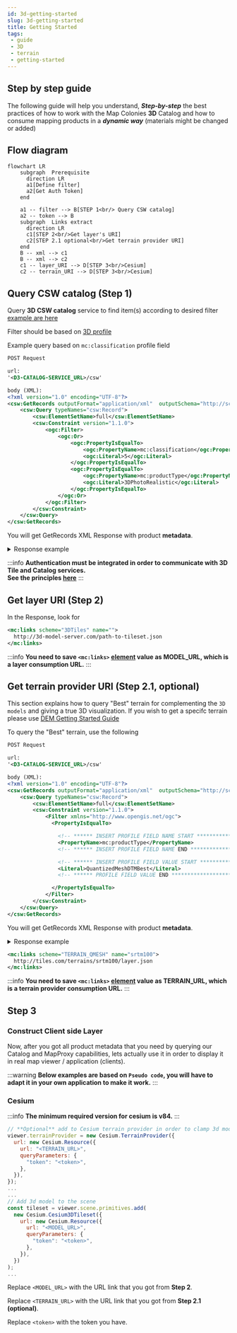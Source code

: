 ```yaml
---
id: 3d-getting-started
slug: 3d-getting-started
title: Getting Started
tags:
 - guide
 - 3D
 - terrain
 - getting-started
---
```


## Step by step guide
The following guide will help you understand, ***Step-by-step*** the best practices of how to work with the Map Colonies **3D** Catalog and how to consume mapping products in a ***dynamic way*** (materials might be changed or added)

## Flow diagram
```mermaid
flowchart LR
    subgraph  Prerequisite
      direction LR
      a1[Define filter]
      a2[Get Auth Token]
    end

    a1 -- filter --> B[STEP 1<br/> Query CSW catalog]
    a2 -- token --> B
    subgraph  Links extract
      direction LR
      c1[STEP 2<br/>Get layer's URI]
      c2[STEP 2.1 optional<br/>Get terrain provider URI]
    end
    B -- xml --> c1
    B -- xml --> c2
    c1 -- layer_URI --> D[STEP 3<br/>Cesium]
    c2 -- terrain_URI --> D[STEP 3<br/>Cesium]
```

## Query CSW catalog (Step 1)
Query **3D CSW catalog** service to find item(s) according to desired filter [example are here](/docs/ogc/protocols/ogc-csw/ogc-csw-examples)

Filter should be based on [3D profile](/docs/MapColonies/3D/services/catalog/catalog-profile-v2)

Example query based on `mc:classification` profile field
```xml title="GetRecords Request"
POST Request

url:
'<D3-CATALOG-SERVICE_URL>/csw'

body (XML):
<?xml version="1.0" encoding="UTF-8"?>
<csw:GetRecords outputFormat="application/xml"  outputSchema="http://schema.mapcolonies.com/3d" resultType="results" service="CSW" version="2.0.2" startPosition="1" maxRecords="200" xmlns:mc="http://schema.mapcolonies.com/3d" xmlns:csw="http://www.opengis.net/cat/csw/2.0.2" xmlns:ogc="http://www.opengis.net/ogc">
    <csw:Query typeNames="csw:Record">
        <csw:ElementSetName>full</csw:ElementSetName>
        <csw:Constraint version="1.1.0">
            <ogc:Filter>
                <ogc:Or>
                    <ogc:PropertyIsEqualTo>
                        <ogc:PropertyName>mc:classification</ogc:PropertyName>
                        <ogc:Literal>5</ogc:Literal>
                    </ogc:PropertyIsEqualTo>
                    <ogc:PropertyIsEqualTo>
                        <ogc:PropertyName>mc:productType</ogc:PropertyName>
                        <ogc:Literal>3DPhotoRealistic</ogc:Literal>
                    </ogc:PropertyIsEqualTo>
                </ogc:Or>
            </ogc:Filter>
        </csw:Constraint>
    </csw:Query>
</csw:GetRecords>
```

You will get GetRecords XML Response with product **metadata**.

<details>
  <summary>Response example</summary>

```xml title="Search Results Example"
    <?xml version="1.0" encoding="UTF-8"?>
    <csw:GetRecordsResponse xmlns:csw="http://www.opengis.net/cat/csw/2.0.2" xmlns:dc="http://purl.org/dc/elements/1.1/" xmlns:dct="http://purl.org/dc/terms/" xmlns:gmd="http://www.isotc211.org/2005/gmd" xmlns:gml="http://www.opengis.net/gml" xmlns:mc="http://schema.mapcolonies.com/3d" xmlns:ows="http://www.opengis.net/ows" xmlns:xs="http://www.w3.org/2001/XMLSchema" xmlns:xsi="http://www.w3.org/2001/XMLSchema-instance" version="2.0.2" xsi:schemaLocation="http://www.opengis.net/cat/csw/2.0.2 http://schemas.opengis.net/csw/2.0.2/CSW-discovery.xsd">
    <csw:SearchStatus timestamp="2022-03-27T06:45:54Z" />
    <csw:SearchResults numberOfRecordsMatched="1" numberOfRecordsReturned="1" nextRecord="0" recordSchema="http://schema.mapcolonies.com/3d" elementSet="full">
        <mc:MC3DRecord>
            <mc:accuracyLE90>4.0</mc:accuracyLE90>
            <mc:classification>5</mc:classification>
            <mc:creationDateUTC>2025-01-09T08:00:00Z</mc:creationDateUTC>
            <mc:description>gbjhhj</mc:description>
            <mc:footprint>{"type":"Polygon","coordinates":[[[46.9831483,36.4864826],[46.9831483,37.0135162],[48.0168517,37.0135162],[48.0168517,36.4864826],[46.9831483,36.4864826]]]}</mc:footprint>
            <mc:maxHorizontalAccuracyCE90>5.0</mc:maxHorizontalAccuracyCE90>
            <mc:id>0fa277cb-b8ba-4c31-b787-7700f916dcd4</mc:id>
            <mc:insertDate>2025-01-09T16:33:51Z</mc:insertDate>
            <mc:links scheme="3DTiles" name="" description="">https://tiles.mapcolonies.net/api/3d/v1/b3dm/0fa277cb-b8ba-4c31-b787-7700f916dcd4/vricon_3d_surface_model_3dtiles_1.0_gltf_2/data/vricon_3dtiles/tileset.json</mc:links>
            <mc:producerName>DAVID</mc:producerName>
            <mc:productBBox>46.9831483,36.4864826,48.0168517,37.0135162</mc:productBBox>
            <mc:productId>0fa277cb-b8ba-4c31-b787-7700f916dcd4</mc:productId>
            <mc:productName>name</mc:productName>
            <mc:productSource>\\Path\To\3D\Models\e047n36_N\vricon_3d_surface_model_3dtiles_1.0_gltf_2\data\vricon_3dtiles</mc:productSource>
            <mc:productStatus>PUBLISHED</mc:productStatus>
            <mc:productType>3DPhotoRealistic</mc:productType>
            <mc:productVersion>1</mc:productVersion>
            <mc:productionSystem>system</mc:productionSystem>
            <mc:productionSystemVersion>9</mc:productionSystemVersion>
            <mc:region>region</mc:region>
            <mc:sensors>sensor</mc:sensors>
            <mc:imagingTimeEndUTC>2022-01-09T08:11:00Z</mc:imagingTimeEndUTC>
            <mc:imagingTimeBeginUTC>2022-01-09T08:11:00Z</mc:imagingTimeBeginUTC>
            <mc:SRS>4326</mc:SRS>
            <mc:SRSName>WGS84GEO</mc:SRSName>
            <mc:type>RECORD_3D</mc:type>
            <mc:updateDateUTC>2025-01-09T16:34:46Z</mc:updateDateUTC>
            <ows:BoundingBox crs="urn:x-ogc:def:crs:EPSG:6.11:4326" dimensions="2">
                <ows:LowerCorner>36.4864826 46.9831483</ows:LowerCorner>
                <ows:UpperCorner>37.0135162 48.0168517</ows:UpperCorner>
            </ows:BoundingBox>
        </mc:MC3DRecord>
    </csw:SearchResults>
    </csw:GetRecordsResponse>
```
</details>

:::info
**Authentication must be integrated in order to communicate with 3D Tile and Catalog services.**<br/>
**See the principles [here](/docs/MapColonies/authentication)**
:::

## Get layer URI (Step 2)
In the Response, look for

```xml title="Extract link for desired 3D model"
<mc:links scheme="3DTiles" name="">
  http://3d-model-server.com/path-to-tileset.json
</mc:links>
```

:::info
**You need to save `<mc:links>` <u>element</u> value as MODEL_URL, which is a layer consumption URL.**
:::

## Get terrain provider URI (Step 2.1, optional)
This section explains how to query "Best" terrain for complementing the `3D models` and giving a true 3D visualization. If you wish to get a specifc terrain please use [DEM Getting Started Guide](/docs/MapColonies/DEM/Guides/DEM_getting_started.md)

To query the "Best" terrain, use the following
```xml title="GetRecords Request For Terrain"
POST Request

url:
'<D3-CATALOG-SERVICE_URL>/csw'

body (XML):
<?xml version="1.0" encoding="UTF-8"?>
<csw:GetRecords outputFormat="application/xml"  outputSchema="http://schema.mapcolonies.com/3d" resultType="results" service="CSW" version="2.0.2" startPosition="1" maxRecords="200" xmlns:mc="http://schema.mapcolonies.com/3d" xmlns:csw="http://www.opengis.net/cat/csw/2.0.2" xmlns:ogc="http://www.opengis.net/ogc">
    <csw:Query typeNames="csw:Record">
        <csw:ElementSetName>full</csw:ElementSetName>
        <csw:Constraint version="1.1.0">
            <Filter xmlns="http://www.opengis.net/ogc">
              <PropertyIsEqualTo>

                <!-- ****** INSERT PROFILE FIELD NAME START ********************** -->
                <PropertyName>mc:productType</PropertyName>
                <!-- ****** INSERT PROFILE FIELD NAME END ********************** -->

                <!-- ****** INSERT PROFILE FIELD VALUE START ********************** -->
                <Literal>QuantizedMeshDTMBest</Literal>
                <!-- ****** PROFILE FIELD VALUE END ********************** -->

              </PropertyIsEqualTo>
            </Filter>
        </csw:Constraint>
    </csw:Query>
</csw:GetRecords>
```

You will get GetRecords XML Response with product **metadata**.

<details>
  <summary>Response example</summary>

```xml title="Search Results Example"
    <?xml version="1.0" encoding="UTF-8"?>
    <csw:GetRecordsResponse xmlns:csw="http://www.opengis.net/cat/csw/2.0.2" xmlns:dc="http://purl.org/dc/elements/1.1/" xmlns:dct="http://purl.org/dc/terms/" xmlns:gmd="http://www.isotc211.org/2005/gmd" xmlns:gml="http://www.opengis.net/gml" xmlns:mc="http://schema.mapcolonies.com/3d" xmlns:ows="http://www.opengis.net/ows" xmlns:xs="http://www.w3.org/2001/XMLSchema" xmlns:xsi="http://www.w3.org/2001/XMLSchema-instance" version="2.0.2" xsi:schemaLocation="http://www.opengis.net/cat/csw/2.0.2 http://schemas.opengis.net/csw/2.0.2/CSW-discovery.xsd">
    <csw:SearchStatus timestamp="2022-03-27T06:45:54Z" />
    <csw:SearchResults numberOfRecordsMatched="1" numberOfRecordsReturned="1" nextRecord="0" recordSchema="http://schema.mapcolonies.com/3d" elementSet="full">
        <mc:MC3DRecord>
            <mc:accuracyLE90>4.0</mc:accuracyLE90>
            <mc:classification>5</mc:classification>
            <mc:creationDateUTC>2022-10-24</mc:creationDateUTC>
            <mc:description>srtm100</mc:description>
            <mc:footprint>{"type":"Polygon","coordinates":[[[34.98,32.8],[35.1,32.8],[35.1,32.7],[34.98,32.7],[34.98,32.8]]]}</mc:footprint>
            <mc:geographicArea>North</mc:geographicArea>
            <mc:maxHorizontalAccuracyCE90>999.0</mc:maxHorizontalAccuracyCE90>
            <mc:id>33333333-3333-3333-3333-333333333333</mc:id>
            <mc:insertDate>2022-10-24</mc:insertDate>
            <mc:links scheme="TERRAIN_QMESH" name="" description="">https://tiles.mapcolonies.net/api/dem/v1/terrains/srtm100</mc:links>
            <mc:producerName>producer</mc:producerName>
            <mc:productBBox>35.2670012825,32.5856881598,35.3105702702,32.6300363309</mc:productBBox>
            <mc:productId>33333333-3333-3333-3333-333333333333</mc:productId>
            <mc:productName>srtm100</mc:productName>
            <mc:productSource></mc:productSource>
            <mc:productStatus>PUBLISHED</mc:productStatus>
            <mc:productType>QuantizedMeshDTMBest</mc:productType>
            <mc:productVersion>1</mc:productVersion>
            <mc:productionSystem></mc:productionSystem>
            <mc:productionSystemVersion>1</mc:productionSystemVersion>
            <mc:region>region</mc:region>
            <mc:sensors>UNDEFINED</mc:sensors>
            <mc:imagingTimeEndUTC>2022-10-24</mc:imagingTimeEndUTC>
            <mc:imagingTimeBeginUTC>2022-10-24</mc:imagingTimeBeginUTC>
            <mc:SRS>4326</mc:SRS>
            <mc:SRSName>WGS84GEO</mc:SRSName>
            <mc:type>RECORD_3D</mc:type>
            <mc:updateDateUTC>2022-10-25T16:48:17Z</mc:updateDateUTC>
            <ows:BoundingBox crs="urn:x-ogc:def:crs:EPSG:6.11:4326" dimensions="2">
                <ows:LowerCorner>32.7 34.98</ows:LowerCorner>
                <ows:UpperCorner>32.8 35.1</ows:UpperCorner>
            </ows:BoundingBox>
        </mc:MC3DRecord>
    </csw:SearchResults>
    </csw:GetRecordsResponse>
```
</details>


```xml title="Extract link for terrain provider"
<mc:links scheme="TERRAIN_QMESH" name="srtm100">
  http://tiles.com/terrains/srtm100/layer.json
</mc:links>
```


:::info
**You need to save `<mc:links>` <u>element</u> value as TERRAIN_URL, which is a terrain provider consumption URL.**
:::

## Step 3
### Construct Client side Layer
Now, after you got all product metadata that you need by querying our Catalog and MapProxy capabilities, lets actually use it in order to display it in real map viewer / application (clients).

:::warning
**Below examples are based on `Pseudo code`, you will have to adapt it in your own application to make it work.**
:::

### Cesium

:::info
**The minimum required version for cesium is v84.**
:::

```javascript
// **Optional** add to Cesium terrain provider in order to clamp 3d models to the ground
viewer.terrainProvider = new Cesium.TerrainProvider({
  url: new Cesium.Resource({
    url: "<TERRAIN_URL>",
    queryParameters: {
      "token": "<token>",
    },
  }),
});
...
...
// Add 3d model to the scene
const tileset = viewer.scene.primitives.add(
  new Cesium.Cesium3DTileset({
    url: new Cesium.Resource({
      url: "<MODEL_URL>",
      queryParameters: {
        "token": "<token>",
      },
    }),
  })
);
...
```
Replace `<MODEL_URL>` with the URL link that you got from **Step 2**.

Replace `<TERRAIN_URL>` with the URL link that you got from **Step 2.1 (optional)**.

Replace `<token>` with the token you have.
